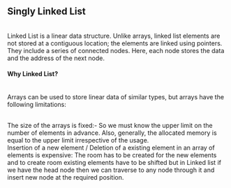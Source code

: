 <h2>Singly Linked List</h2>
<br>Linked List is a linear data structure. Unlike arrays, linked list elements are not stored at a contiguous location; the elements are linked using pointers.
<br>They include a series of connected nodes. Here, each node stores the data and the address of the next node.
<h4>Why Linked List?</h4> 
<br>Arrays can be used to store linear data of similar types, but arrays have the following limitations:

<br>The size of the arrays is fixed:- So we must know the upper limit on the number of elements in advance. Also, generally, the allocated memory is equal to the upper limit irrespective of the usage. 
<br>Insertion of a new element / Deletion of a existing element in an array of elements is expensive: The room has to be created for the new elements and to create room existing elements have to be shifted but in Linked list if we have the head node then we can traverse to any node through it and insert new node at the required position.
